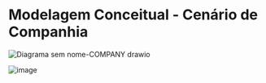 #  Modelagem Conceitual - Cenário de Companhia

![Diagrama sem nome-COMPANY drawio](https://user-images.githubusercontent.com/91800929/191391184-e25e07ed-2843-4073-8234-f6df5dc54bc9.png)

![image](https://user-images.githubusercontent.com/91800929/191713009-b3d28c41-286f-4c72-9225-9f281d8be0cf.png)   

